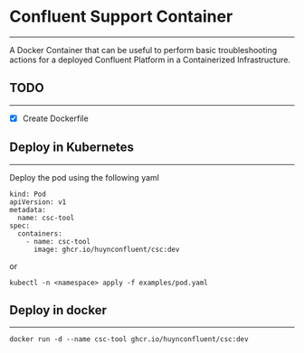 # Confluent Support Container
---
A Docker Container that can be useful to perform basic troubleshooting actions for a deployed Confluent Platform in a Containerized Infrastructure.

## TODO
---
- [x] Create Dockerfile

## Deploy in Kubernetes
---
Deploy the pod using the following yaml
```
kind: Pod
apiVersion: v1
metadata:
  name: csc-tool
spec:
  containers:
    - name: csc-tool
      image: ghcr.io/huynconfluent/csc:dev
```
or
```
kubectl -n <namespace> apply -f examples/pod.yaml
```

## Deploy in docker
---
```
docker run -d --name csc-tool ghcr.io/huynconfluent/csc:dev
```
